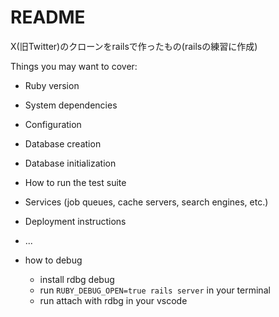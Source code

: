 # README

X(旧Twitter)のクローンをrailsで作ったもの(railsの練習に作成)


Things you may want to cover:

* Ruby version

* System dependencies

* Configuration

* Database creation

* Database initialization

* How to run the test suite

* Services (job queues, cache servers, search engines, etc.)

* Deployment instructions

* ...

* how to debug
  * install rdbg debug
  * run `RUBY_DEBUG_OPEN=true rails server` in your terminal
  * run attach with rdbg in your vscode
